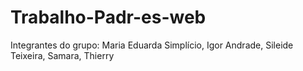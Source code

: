 # Trabalho-Padr-es-web
Integrantes do grupo: Maria Eduarda Simplício, Igor Andrade, Sileide Teixeira, Samara, Thierry
